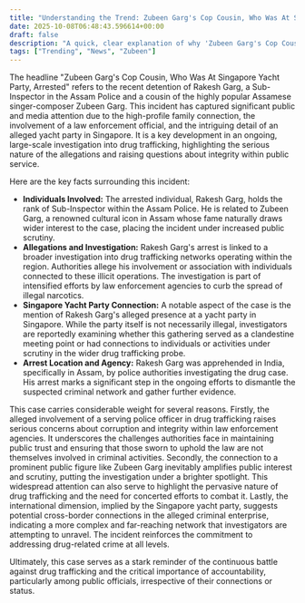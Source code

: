```yaml
---
title: "Understanding the Trend: Zubeen Garg's Cop Cousin, Who Was At Singapore Yacht Party, Arrested"
date: 2025-10-08T06:48:43.596614+00:00
draft: false
description: "A quick, clear explanation of why 'Zubeen Garg's Cop Cousin, Who Was At Singapore Yacht Party, Arrested' is trending."
tags: ["Trending", "News", "Zubeen"]
---
```


The headline "Zubeen Garg's Cop Cousin, Who Was At Singapore Yacht Party, Arrested" refers to the recent detention of Rakesh Garg, a Sub-Inspector in the Assam Police and a cousin of the highly popular Assamese singer-composer Zubeen Garg. This incident has captured significant public and media attention due to the high-profile family connection, the involvement of a law enforcement official, and the intriguing detail of an alleged yacht party in Singapore. It is a key development in an ongoing, large-scale investigation into drug trafficking, highlighting the serious nature of the allegations and raising questions about integrity within public service.

Here are the key facts surrounding this incident:

*   **Individuals Involved:** The arrested individual, Rakesh Garg, holds the rank of Sub-Inspector within the Assam Police. He is related to Zubeen Garg, a renowned cultural icon in Assam whose fame naturally draws wider interest to the case, placing the incident under increased public scrutiny.
*   **Allegations and Investigation:** Rakesh Garg's arrest is linked to a broader investigation into drug trafficking networks operating within the region. Authorities allege his involvement or association with individuals connected to these illicit operations. The investigation is part of intensified efforts by law enforcement agencies to curb the spread of illegal narcotics.
*   **Singapore Yacht Party Connection:** A notable aspect of the case is the mention of Rakesh Garg's alleged presence at a yacht party in Singapore. While the party itself is not necessarily illegal, investigators are reportedly examining whether this gathering served as a clandestine meeting point or had connections to individuals or activities under scrutiny in the wider drug trafficking probe.
*   **Arrest Location and Agency:** Rakesh Garg was apprehended in India, specifically in Assam, by police authorities investigating the drug case. His arrest marks a significant step in the ongoing efforts to dismantle the suspected criminal network and gather further evidence.

This case carries considerable weight for several reasons. Firstly, the alleged involvement of a serving police officer in drug trafficking raises serious concerns about corruption and integrity within law enforcement agencies. It underscores the challenges authorities face in maintaining public trust and ensuring that those sworn to uphold the law are not themselves involved in criminal activities. Secondly, the connection to a prominent public figure like Zubeen Garg inevitably amplifies public interest and scrutiny, putting the investigation under a brighter spotlight. This widespread attention can also serve to highlight the pervasive nature of drug trafficking and the need for concerted efforts to combat it. Lastly, the international dimension, implied by the Singapore yacht party, suggests potential cross-border connections in the alleged criminal enterprise, indicating a more complex and far-reaching network that investigators are attempting to unravel. The incident reinforces the commitment to addressing drug-related crime at all levels.

Ultimately, this case serves as a stark reminder of the continuous battle against drug trafficking and the critical importance of accountability, particularly among public officials, irrespective of their connections or status.